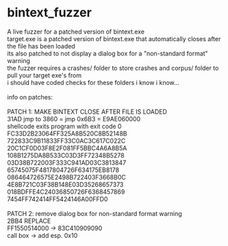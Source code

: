 # bintext_fuzzer
A live fuzzer for a patched version of bintext.exe\
target.exe is a patched version of bintext.exe that automatically closes after the file has been loaded\
its also patched to not display a dialog box for a "non-standard format" warning\
the fuzzer requires a crashes/ folder to store crashes and corpus/ folder to pull your target exe's from\
i should have coded checks for these folders i know i know...\
\
info on patches:\
\
PATCH 1: MAKE BINTEXT CLOSE AFTER FILE IS LOADED\
31AD jmp to 3860 = jmp 0x6B3 = E9AE060000\
shellcode exits program with exit code 0\
FC33D2B23064FF325A8B520C8B52148B\
722833C9B11833FF33C0AC3C617C022C\
20C1CF0D03F8E2F081FF5BBC4A6A8B5A\
108B1275DA8B533C03D3FF72348B5278\
03D38B722003F333C941AD03C3813847\
65745075F4817804726F634175EB8178\
086464726575E2498B722403F3668B0C\
4E8B721C03F38B148E03D35268657373\
018BDFFE4C24036850726F6368457869\
7454FF742414FF5424146A00FFD0\
\
PATCH 2: remove dialog box for non-standard format warning\
2BB4 REPLACE\
FF1550514000 -> 83C410909090\
call box     -> add esp. 0x10
